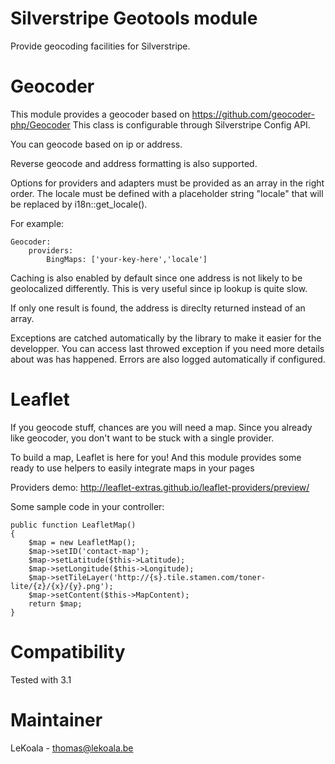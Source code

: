 Silverstripe Geotools module
==================

Provide geocoding facilities for Silverstripe.

Geocoder
==================

This module provides a geocoder based on https://github.com/geocoder-php/Geocoder
This class is configurable through Silverstripe Config API.

You can geocode based on ip or address.

Reverse geocode and address formatting is also supported.

Options for providers and adapters must be provided as an array in the right order.
The locale must be defined with a placeholder string "locale" that will be replaced
by i18n::get_locale().

For example:
    
    Geocoder:
        providers:    
            BingMaps: ['your-key-here','locale']

Caching is also enabled by default since one address is not likely to be
geolocalized differently. This is very useful since ip lookup is quite slow.

If only one result is found, the address is direclty returned instead of an
array.

Exceptions are catched automatically by the library to make it easier for the
developper. You can access last throwed exception if you need more details
about was has happened. Errors are also logged automatically if configured.

Leaflet
==================

If you geocode stuff, chances are you will need a map. Since you already like
geocoder, you don't want to be stuck with a single provider.

To build a map, Leaflet is here for you! And this module provides some ready
to use helpers to easily integrate maps in your pages

Providers demo: http://leaflet-extras.github.io/leaflet-providers/preview/

Some sample code in your controller:

	public function LeafletMap()
    {
        $map = new LeafletMap();
        $map->setID('contact-map');
        $map->setLatitude($this->Latitude);
        $map->setLongitude($this->Longitude);
        $map->setTileLayer('http://{s}.tile.stamen.com/toner-lite/{z}/{x}/{y}.png');
        $map->setContent($this->MapContent);
        return $map;
    }

Compatibility
==================
Tested with 3.1

Maintainer
==================
LeKoala - thomas@lekoala.be